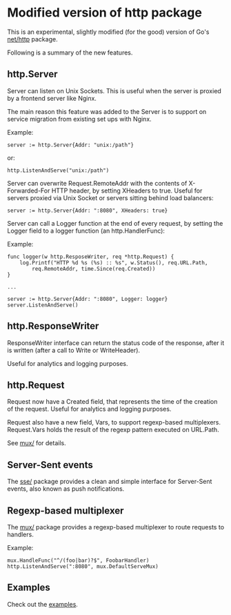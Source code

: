 Modified version of http package
================================

This is an experimental, slightly modified (for the good) version of Go's
[net/http](http://golang.org/pkg/net/http/) package.

Following is a summary of the new features.

http.Server
-----------

Server can listen on Unix Sockets.
This is useful when the server is proxied by a frontend server like Nginx.

The main reason this feature was added to the Server is to support on service
migration from existing set ups with Nginx.

Example:

	server := http.Server{Addr: "unix:/path"}

or:

	http.ListenAndServe("unix:/path")

Server can overwrite Request.RemoteAddr with the contents of X-Forwarded-For
HTTP header, by setting XHeaders to true.
Useful for servers proxied via Unix Socket or servers sitting behind load
balancers:

	server := http.Server{Addr: ":8080", XHeaders: true}

Server can call a Logger function at the end of every request, by setting
the Logger field to a logger function (an http.HandlerFunc):

Example:

	func logger(w http.ResposeWriter, req *http.Request) {
		log.Printf("HTTP %d %s (%s) :: %s", w.Status(), req.URL.Path,
			req.RemoteAddr, time.Since(req.Created))
	}

	...

	server := http.Server{Addr: ":8080", Logger: logger}
	server.ListenAndServe()

http.ResponseWriter
-------------------

ResponseWriter interface can return the status code of the response, after it
is written (after a call to Write or WriteHeader).

Useful for analytics and logging purposes.

http.Request
------------

Request now have a Created field, that represents the time of the creation
of the request. Useful for analytics and logging purposes.

Request also have a new field, Vars, to support regexp-based multiplexers.
Request.Vars holds the result of the regexp pattern executed on URL.Path.

See [mux/]() for details.

Server-Sent events
------------------

The [sse/]() package provides a clean and simple interface for Server-Sent events,
also known as push notifications.

Regexp-based multiplexer
------------------------

The [mux/]() package provides a regexp-based multiplexer to route requests
to handlers.

Example:

	mux.HandleFunc("^/(foo|bar)?$", FoobarHandler)
	http.ListenAndServe(":8080", mux.DefaultServeMux)

Examples
--------

Check out the [examples]().
